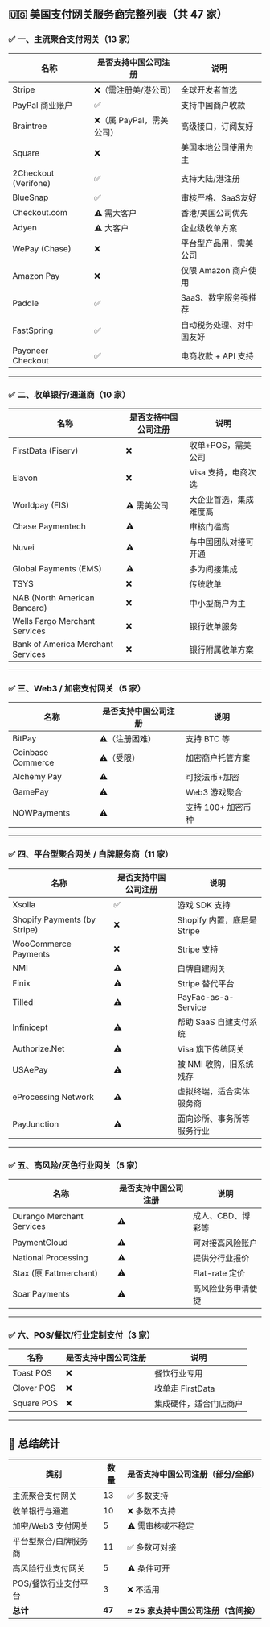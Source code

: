 ## 🇺🇸 **美国支付网关服务商完整列表（共 47 家）**

### ✅ 一、主流聚合支付网关（13 家）

| 名称                   | 是否支持中国公司注册       | 说明             |
| -------------------- | ---------------- | -------------- |
| Stripe               | ❌（需注册美/港公司）      | 全球开发者首选        |
| PayPal 商业账户          | ✅                | 支持中国商户收款       |
| Braintree            | ❌（属 PayPal，需美公司） | 高级接口，订阅友好      |
| Square               | ❌                | 美国本地公司使用为主     |
| 2Checkout (Verifone) | ✅                | 支持大陆/港注册       |
| BlueSnap             | ✅                | 审核严格、SaaS友好    |
| Checkout.com         | ⚠️ 需大客户          | 香港/美国公司优先      |
| Adyen                | ⚠️ 大客户           | 企业级收单方案        |
| WePay (Chase)        | ❌                | 平台型产品用，需美公司    |
| Amazon Pay           | ❌                | 仅限 Amazon 商户使用 |
| Paddle               | ✅                | SaaS、数字服务强推荐   |
| FastSpring           | ✅                | 自动税务处理、对中国友好   |
| Payoneer Checkout    | ✅                | 电商收款 + API 支持  |

---

### ✅ 二、收单银行/通道商（10 家）

| 名称                                | 是否支持中国公司注册 | 说明           |
| --------------------------------- | ---------- | ------------ |
| FirstData (Fiserv)                | ❌          | 收单+POS，需美公司  |
| Elavon                            | ❌          | Visa 支持，电商次选 |
| Worldpay (FIS)                    | ⚠️ 需美公司    | 大企业首选，集成难度高  |
| Chase Paymentech                  | ⚠️         | 审核门槛高        |
| Nuvei                             | ⚠️         | 与中国团队对接可开通   |
| Global Payments (EMS)             | ⚠️         | 多为间接集成       |
| TSYS                              | ❌          | 传统收单         |
| NAB (North American Bancard)      | ❌          | 中小型商户为主      |
| Wells Fargo Merchant Services     | ❌          | 银行收单服务       |
| Bank of America Merchant Services | ❌          | 银行附属收单方案     |

---

### ✅ 三、Web3 / 加密支付网关（5 家）

| 名称                | 是否支持中国公司注册 | 说明           |
| ----------------- | ---------- | ------------ |
| BitPay            | ⚠️（注册困难）   | 支持 BTC 等     |
| Coinbase Commerce | ⚠️（受限）     | 加密商户托管方案     |
| Alchemy Pay       | ⚠️         | 可接法币+加密      |
| GamePay           | ⚠️         | Web3 游戏聚合    |
| NOWPayments       | ⚠️         | 支持 100+ 加密币种 |

---

### ✅ 四、平台型聚合网关 / 白牌服务商（11 家）

| 名称                           | 是否支持中国公司注册 | 说明                    |
| ---------------------------- | ---------- | --------------------- |
| Xsolla                       | ✅          | 游戏 SDK 支持             |
| Shopify Payments (by Stripe) | ❌          | Shopify 内置，底层是 Stripe |
| WooCommerce Payments         | ❌          | Stripe 支持             |
| NMI                          | ⚠️         | 白牌自建网关                |
| Finix                        | ⚠️         | Stripe 替代平台           |
| Tilled                       | ⚠️         | PayFac-as-a-Service   |
| Infinicept                   | ⚠️         | 帮助 SaaS 自建支付系统        |
| Authorize.Net                | ⚠️         | Visa 旗下传统网关           |
| USAePay                      | ⚠️         | 被 NMI 收购，旧系统残存        |
| eProcessing Network          | ⚠️         | 虚拟终端，适合实体服务商          |
| PayJunction                  | ⚠️         | 面向诊所、事务所等服务行业         |

---

### ✅ 五、高风险/灰色行业网关（5 家）

| 名称                        | 是否支持中国公司注册 | 说明           |
| ------------------------- | ---------- | ------------ |
| Durango Merchant Services | ⚠️         | 成人、CBD、博彩等   |
| PaymentCloud              | ⚠️         | 可对接高风险账户     |
| National Processing       | ⚠️         | 提供分行业报价      |
| Stax (原 Fattmerchant)     | ⚠️         | Flat-rate 定价 |
| Soar Payments             | ⚠️         | 高风险业务申请便捷    |

---

### ✅ 六、POS/餐饮/行业定制支付（3 家）

| 名称         | 是否支持中国公司注册 | 说明            |
| ---------- | ---------- | ------------- |
| Toast POS  | ❌          | 餐饮行业专用        |
| Clover POS | ❌          | 收单走 FirstData |
| Square POS | ❌          | 集成硬件，适合门店商户   |

---

## 📌 总结统计

| 类别           | 数量     | 是否支持中国公司注册（部分/全部）       |
| ------------ | ------ | ----------------------- |
| 主流聚合支付网关     | 13     | ✅ 多数支持                  |
| 收单银行与通道      | 10     | ❌ 多数不支持                 |
| 加密/Web3 支付网关 | 5      | ⚠️ 需审核或不稳定              |
| 平台型聚合/白牌服务商  | 11     | ✅ 多数可对接                 |
| 高风险行业支付网关    | 5      | ⚠️ 条件可开                 |
| POS/餐饮行业支付平台 | 3      | ❌ 不适用                   |
| **总计**       | **47** | **≈ 25 家支持中国公司注册（含间接）** |
